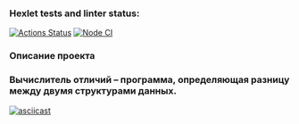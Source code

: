 ### Hexlet tests and linter status:
[![Actions Status](https://github.com/Bohdan2241/frontend-project-lvl2/workflows/hexlet-check/badge.svg)](https://github.com/Bohdan2241/frontend-project-lvl2/actions)
[![Node CI](https://github.com/Bohdan2241/frontend-project-lvl2/actions/workflows/nodejs.yml/badge.svg)](https://github.com/Bohdan2241/frontend-project-lvl2/actions/workflows/nodejs.yml)
### Описание проекта
### Вычислитель отличий – программа, определяющая разницу между двумя структурами данных.
[![asciicast](https://asciinema.org/a/516682.png)](https://asciinema.org/a/516682)